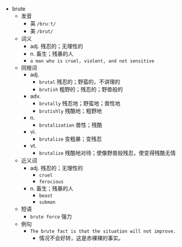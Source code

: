 - brute
  - 发音
    - 英 `/bruːt/`
    - 美 `/brut/`
  - 词义
    - adj. 残忍的；无理性的
    - n. 畜生；残暴的人
    - `a man who is cruel, violent, and not sensitive`
  - 同根词
    - adj.
      - `brutal` 残忍的；野蛮的，不讲理的
      - `brutish` 粗野的；残忍的；野兽般的
    - adv.
      - `brutally` 残忍地；野蛮地；兽性地
      - `brutishly` 残酷地；粗野地
    - n.
      - `brutalization` 兽性；残酷
    - vi.
      - `brutalize` 变粗暴；变残忍
    - vt.
      - `brutalize` 残酷地对待；使像野兽般残忍，使变得残酷无情
  - 近义词
    - adj. 残忍的；无理性的
      - `cruel`
      - `ferocious`
    - n. 畜生；残暴的人
      - `beast`
      - `subman`
  - 短语
    - `brute force` 强力 
  - 例句
    - `The brute fact is that the situation will not improve.`
      - 情况不会好转，这是赤裸裸的事实。

